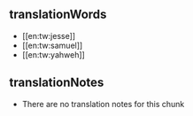 ## translationWords

* [[en:tw:jesse]]
* [[en:tw:samuel]]
* [[en:tw:yahweh]]

## translationNotes

* There are no translation notes for this chunk
